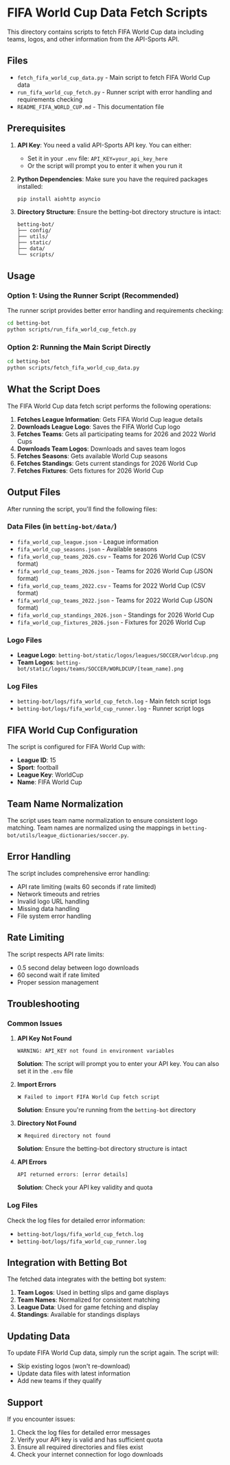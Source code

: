 # FIFA World Cup Data Fetch Scripts

This directory contains scripts to fetch FIFA World Cup data including teams, logos, and other information from the API-Sports API.

## Files

- `fetch_fifa_world_cup_data.py` - Main script to fetch FIFA World Cup data
- `run_fifa_world_cup_fetch.py` - Runner script with error handling and requirements checking
- `README_FIFA_WORLD_CUP.md` - This documentation file

## Prerequisites

1. **API Key**: You need a valid API-Sports API key. You can either:
   - Set it in your `.env` file: `API_KEY=your_api_key_here`
   - Or the script will prompt you to enter it when you run it

2. **Python Dependencies**: Make sure you have the required packages installed:
   ```bash
   pip install aiohttp asyncio
   ```

3. **Directory Structure**: Ensure the betting-bot directory structure is intact:
   ```
   betting-bot/
   ├── config/
   ├── utils/
   ├── static/
   ├── data/
   └── scripts/
   ```

## Usage

### Option 1: Using the Runner Script (Recommended)

The runner script provides better error handling and requirements checking:

```bash
cd betting-bot
python scripts/run_fifa_world_cup_fetch.py
```

### Option 2: Running the Main Script Directly

```bash
cd betting-bot
python scripts/fetch_fifa_world_cup_data.py
```

## What the Script Does

The FIFA World Cup data fetch script performs the following operations:

1. **Fetches League Information**: Gets FIFA World Cup league details
2. **Downloads League Logo**: Saves the FIFA World Cup logo
3. **Fetches Teams**: Gets all participating teams for 2026 and 2022 World Cups
4. **Downloads Team Logos**: Downloads and saves team logos
5. **Fetches Seasons**: Gets available World Cup seasons
6. **Fetches Standings**: Gets current standings for 2026 World Cup
7. **Fetches Fixtures**: Gets fixtures for 2026 World Cup

## Output Files

After running the script, you'll find the following files:

### Data Files (in `betting-bot/data/`)
- `fifa_world_cup_league.json` - League information
- `fifa_world_cup_seasons.json` - Available seasons
- `fifa_world_cup_teams_2026.csv` - Teams for 2026 World Cup (CSV format)
- `fifa_world_cup_teams_2026.json` - Teams for 2026 World Cup (JSON format)
- `fifa_world_cup_teams_2022.csv` - Teams for 2022 World Cup (CSV format)
- `fifa_world_cup_teams_2022.json` - Teams for 2022 World Cup (JSON format)
- `fifa_world_cup_standings_2026.json` - Standings for 2026 World Cup
- `fifa_world_cup_fixtures_2026.json` - Fixtures for 2026 World Cup

### Logo Files
- **League Logo**: `betting-bot/static/logos/leagues/SOCCER/worldcup.png`
- **Team Logos**: `betting-bot/static/logos/teams/SOCCER/WORLDCUP/[team_name].png`

### Log Files
- `betting-bot/logs/fifa_world_cup_fetch.log` - Main fetch script logs
- `betting-bot/logs/fifa_world_cup_runner.log` - Runner script logs

## FIFA World Cup Configuration

The script is configured for FIFA World Cup with:
- **League ID**: 15
- **Sport**: football
- **League Key**: WorldCup
- **Name**: FIFA World Cup

## Team Name Normalization

The script uses team name normalization to ensure consistent logo matching. Team names are normalized using the mappings in `betting-bot/utils/league_dictionaries/soccer.py`.

## Error Handling

The script includes comprehensive error handling:
- API rate limiting (waits 60 seconds if rate limited)
- Network timeouts and retries
- Invalid logo URL handling
- Missing data handling
- File system error handling

## Rate Limiting

The script respects API rate limits:
- 0.5 second delay between logo downloads
- 60 second wait if rate limited
- Proper session management

## Troubleshooting

### Common Issues

1. **API Key Not Found**
   ```
   WARNING: API_KEY not found in environment variables
   ```
   **Solution**: The script will prompt you to enter your API key. You can also set it in the `.env` file

2. **Import Errors**
   ```
   ❌ Failed to import FIFA World Cup fetch script
   ```
   **Solution**: Ensure you're running from the `betting-bot` directory

3. **Directory Not Found**
   ```
   ❌ Required directory not found
   ```
   **Solution**: Ensure the betting-bot directory structure is intact

4. **API Errors**
   ```
   API returned errors: [error details]
   ```
   **Solution**: Check your API key validity and quota

### Log Files

Check the log files for detailed error information:
- `betting-bot/logs/fifa_world_cup_fetch.log`
- `betting-bot/logs/fifa_world_cup_runner.log`

## Integration with Betting Bot

The fetched data integrates with the betting bot system:

1. **Team Logos**: Used in betting slips and game displays
2. **Team Names**: Normalized for consistent matching
3. **League Data**: Used for game fetching and display
4. **Standings**: Available for standings displays

## Updating Data

To update FIFA World Cup data, simply run the script again. The script will:
- Skip existing logos (won't re-download)
- Update data files with latest information
- Add new teams if they qualify

## Support

If you encounter issues:
1. Check the log files for detailed error messages
2. Verify your API key is valid and has sufficient quota
3. Ensure all required directories and files exist
4. Check your internet connection for logo downloads 